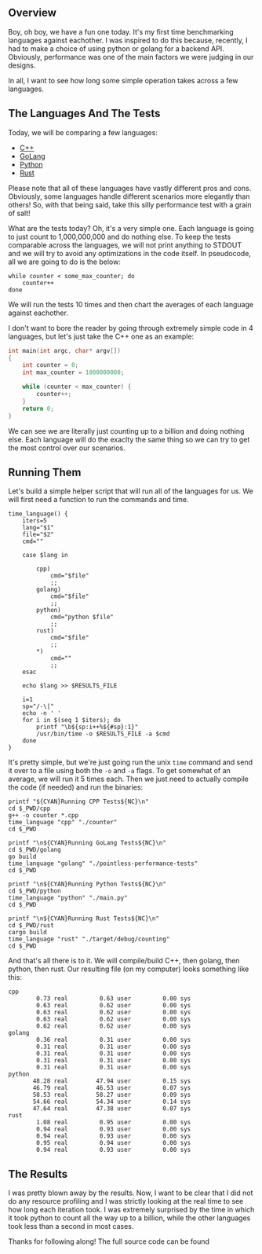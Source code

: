 ## Overview

Boy, oh boy, we have a fun one today. It's my first time benchmarking 
languages against eachother. I was inspired to do this because, 
recently, I had to make a choice of using python or golang for a backend API.
Obviously, performance was one of the main factors we were judging in our
designs.

In all, I want to see how long some simple operation takes across a few languages.

## The Languages And The Tests

Today, we will be comparing a few languages:

* [C++](https://cplusplus.com/)
* [GoLang](https://go.dev/)
* [Python](https://www.python.org/)
* [Rust](https://www.rust-lang.org/)

Please note that all of these languages have vastly different pros
and cons. Obviously, some languages handle different scenarios more
elegantly than others! So, with that being said, take this silly
performance test with a grain of salt!

What are the tests today? Oh, it's a very simple one. Each language is
going to just count to 1,000,000,000 and do nothing else. To keep the tests 
comparable across the languages, we will not print anything to STDOUT and we
will try to avoid any optimizations in the code itself. In pseudocode, all we are
going to do is the below:

```shell
while counter < some_max_counter; do
    counter++
done
```

We will run the tests 10 times and then chart the averages of each language against eachother.

I don't want to bore the reader by going through extremely simple code in
4 languages, but let's just take the C++ one as an example:

```cpp
int main(int argc, char* argv[])
{
    int counter = 0;
    int max_counter = 1000000000;

    while (counter < max_counter) {
        counter++;
    }
    return 0;
}
```

We can see we are literally just counting up to a billion and doing nothing else.
Each language will do the exaclty the same thing so we can try to get the most
control over our scenarios.

## Running Them

Let's build a simple helper script that will run all of the languages for us.
We will first need a function to run the commands and time.

```shell
time_language() {
    iters=5
    lang="$1"
    file="$2"
    cmd=""
    
    case $lang in 

        cpp)
            cmd="$file"
            ;;
        golang)
            cmd="$file"
            ;;
        python)
            cmd="python $file"
            ;;
        rust)
            cmd="$file"
            ;;
        *)
            cmd=""
            ;;    
    esac

    echo $lang >> $RESULTS_FILE

    i=1
    sp="/-\|"
    echo -n ' '
    for i in $(seq 1 $iters); do 
        printf "\b${sp:i++%${#sp}:1}"
        /usr/bin/time -o $RESULTS_FILE -a $cmd
    done
}
```

It's pretty simple, but we're just going run the unix `time` command
and send it over to a file using both the `-o` and `-a` flags. To get somewhat
of an average, we will run it 5 times each. Then we just need
to actually compile the code (if needed) and run the binaries:

```shell
printf "${CYAN}Running CPP Tests${NC}\n"
cd $_PWD/cpp
g++ -o counter *.cpp
time_language "cpp" "./counter"
cd $_PWD

printf "\n${CYAN}Running GoLang Tests${NC}\n"
cd $_PWD/golang
go build
time_language "golang" "./pointless-performance-tests"
cd $_PWD

printf "\n${CYAN}Running Python Tests${NC}\n"
cd $_PWD/python
time_language "python" "./main.py"
cd $_PWD

printf "\n${CYAN}Running Rust Tests${NC}\n"
cd $_PWD/rust
cargo build
time_language "rust" "./target/debug/counting"
cd $_PWD
```

And that's all there is to it. We will compile/build C++, then golang, then python, 
then rust. Our resulting file (on my computer) looks something like this:

```shell
cpp
        0.73 real         0.63 user         0.00 sys
        0.63 real         0.62 user         0.00 sys
        0.63 real         0.62 user         0.00 sys
        0.63 real         0.62 user         0.00 sys
        0.62 real         0.62 user         0.00 sys
golang
        0.36 real         0.31 user         0.00 sys
        0.31 real         0.31 user         0.00 sys
        0.31 real         0.31 user         0.00 sys
        0.31 real         0.31 user         0.00 sys
        0.31 real         0.31 user         0.00 sys
python
       48.28 real        47.94 user         0.15 sys
       46.79 real        46.53 user         0.07 sys
       58.53 real        58.27 user         0.09 sys
       54.66 real        54.34 user         0.14 sys
       47.64 real        47.38 user         0.07 sys
rust
        1.08 real         0.95 user         0.00 sys
        0.94 real         0.93 user         0.00 sys
        0.94 real         0.93 user         0.00 sys
        0.95 real         0.94 user         0.00 sys
        0.94 real         0.93 user         0.00 sys
```

## The Results

I was pretty blown away by the results. Now, I want to be clear that I 
did not do any resource profiling and I was strictly looking at the real time
to see how long each iteration took. I was extremely surprised by the time in
which it took python to count all the way up to a billion, while the other languages
took less than a second in most cases.

Thanks for following along! The full source code can be found